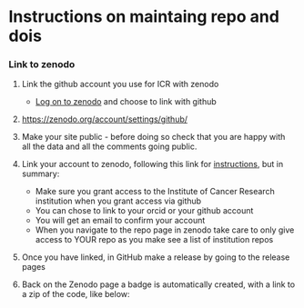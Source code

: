 # Instructions on maintaing repo and dois

### Link to zenodo
1. Link the github account you use for ICR with zenodo
   - [Log on to zenodo]([https://zenodo.org/login/](https://zenodo.org/login/?next=%2F)) and choose to link with github
  


2. https://zenodo.org/account/settings/github/

1. Make your site public - before doing so check that you are happy with all the data and all the comments going public.
2. Link your account to zenodo, following this link for [instructions](https://docs.github.com/en/repositories/archiving-a-github-repository/referencing-and-citing-content), but in summary:
   - Make sure you grant access to the Institute of Cancer Research institution when you grant access via github
   - You can chose to link to your orcid or your github account
   - You will get an email to confirm your account
   - When you navigate to the repo page in zenodo take care to only give access to YOUR repo as you make see a list of institution repos
3. Once you have linked, in GitHub make a release by going to the release pages
4. Back on the Zenodo page a badge is automatically created, with a link to a zip of the code, like below:
